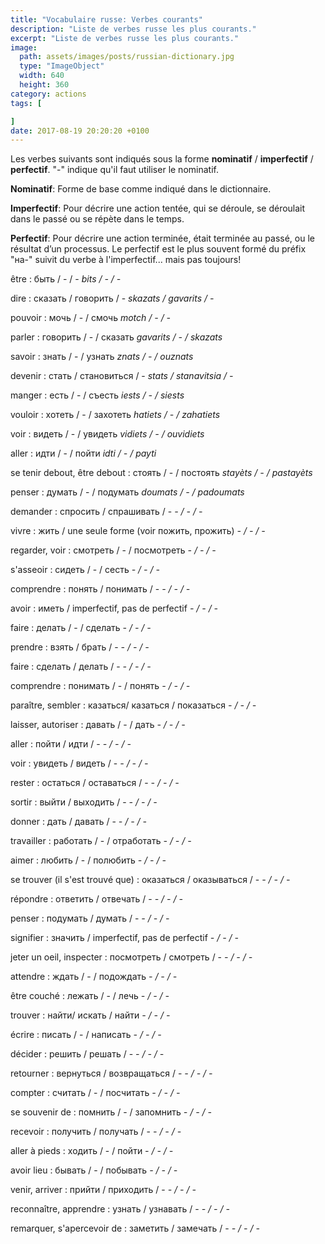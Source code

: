 ```yaml
---
title: "Vocabulaire russe: Verbes courants"
description: "Liste de verbes russe les plus courants."
excerpt: "Liste de verbes russe les plus courants."
image:
  path: assets/images/posts/russian-dictionary.jpg
  type: "ImageObject"
  width: 640
  height: 360
category: actions
tags: [

]
date: 2017-08-19 20:20:20 +0100
---
```


Les verbes suivants sont indiqués sous la forme **nominatif** / **imperfectif** / **perfectif**. "-" indique qu'il faut utiliser le nominatif.

**Nominatif**: Forme de base comme indiqué dans le dictionnaire.

**Imperfectif**: Pour décrire une action tentée, qui se déroule, se déroulait dans le passé ou se répète dans le temps.

**Perfectif**: Pour décrire une action terminée, était terminée au passé, ou le résultat d’un processus. Le perfectif est le plus souvent formé du préfix "на-" suivit du verbe à l'imperfectif... mais pas toujours!

être
: быть / - / -
*bits / - / -*

dire
: сказать / говорить / -
*skazats / gavarits / -*

pouvoir
: мочь / - / смочь
*motch / - / -*

parler
: говорить / - / сказать
*gavarits / - / skazats*

savoir
: знать / - / узнать
*znats / - / ouznats*

devenir
: стать / становиться / -
*stats / stanavitsia / -*

manger
: есть / - / съесть
*iests / - / siests*

vouloir
: хотеть / - / захотеть
*hatiets / - / zahatiets*

voir
: видеть / - / увидеть
*vidiets / - / ouvidiets*

aller
: идти / - / пойти
*idti / - / payti*

se tenir debout, être debout
: стоять / - / постоять
*stayèts / - / pastayèts*

penser
: думать / - / подумать
*doumats / - / padoumats*

demander
: спросить / спрашивать / -
*- / - / -*

vivre
: жить / une seule forme (voir пожить, прожить)
*- / - / -*

regarder, voir
: смотреть / - / посмотреть
*- / - / -*

s'asseoir
: сидеть / - / сесть
*- / - / -*

comprendre
: понять / понимать / -
*- / - / -*

avoir
: иметь / imperfectif, pas de perfectif
*- / - / -*

faire
: делать / - / сделать
*- / - / -*

prendre
: взять / брать / -
*- / - / -*

faire
: сделать / делать / -
*- / - / -*

comprendre
: понимать / - / понять
*- / - / -*

paraître, sembler
: казаться/ казаться / показаться
*- / - / -*

laisser, autoriser
: давать / - / дать
*- / - / -*

aller
: пойти / идти / -
*- / - / -*

voir
: увидеть / видеть / -
*- / - / -*

rester
: остаться / оставаться / -
*- / - / -*

sortir
: выйти / выходить / -
*- / - / -*

donner
: дать / давать / -
*- / - / -*

travailler
: работать / - / отработать
*- / - / -*

aimer
: любить / - / полюбить
*- / - / -*

se trouver (il s'est trouvé que)
: оказаться / оказываться / -
*- / - / -*

répondre
: ответить / отвечать / -
*- / - / -*

penser
: подумать / думать / -
*- / - / -*

signifier
: значить / imperfectif, pas de perfectif
*- / - / -*

jeter un oeil, inspecter
: посмотреть / смотреть / -
*- / - / -*

attendre
: ждать / - / подождать
*- / - / -*

être couché
: лежать / - / лечь
*- / - / -*

trouver
: найти/ искать / найти
*- / - / -*

écrire
: писать / - / написать
*- / - / -*

décider
: решить / решать / -
*- / - / -*

retourner
: вернуться / возвращаться /  -
*- / - / -*

compter
: считать / - / посчитать
*- / - / -*

se souvenir de
: помнить / - / запомнить
*- / - / -*

recevoir
: получить / получать / -
*- / - / -*

aller à pieds
: ходить / - / пойти
*- / - / -*

avoir lieu
: бывать / - / побывать
*- / - / -*

venir, arriver
: прийти / приходить / -
*- / - / -*

reconnaître, apprendre
: узнать / узнавать / -
*- / - / -*

remarquer, s'apercevoir de
: заметить / замечать / -
*- / - / -*
